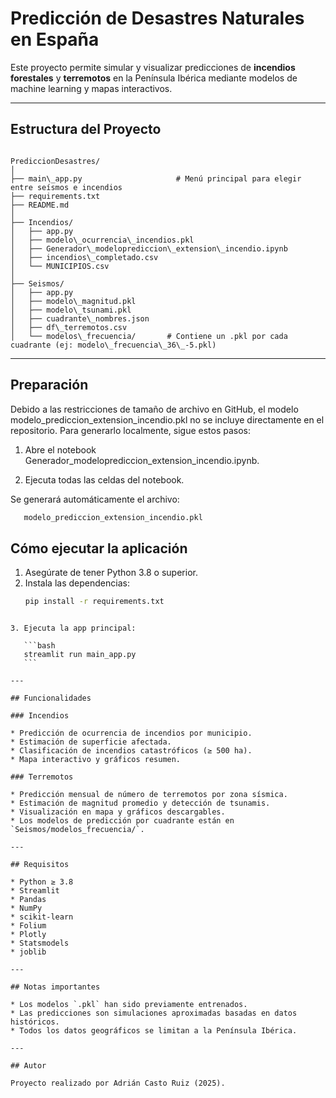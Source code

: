 # Predicción de Desastres Naturales en España

Este proyecto permite simular y visualizar predicciones de **incendios forestales** y **terremotos** en la Península Ibérica mediante modelos de machine learning y mapas interactivos.

---

## Estructura del Proyecto

```

PrediccionDesastres/
│
├── main\_app.py                     # Menú principal para elegir entre seísmos e incendios
├── requirements.txt
├── README.md
│
├── Incendios/
│   ├── app.py
│   ├── modelo\_ocurrencia\_incendios.pkl
│   ├── Generador\_modeloprediccion\_extension\_incendio.ipynb
│   ├── incendios\_completado.csv
│   └── MUNICIPIOS.csv
│
├── Seismos/
│   ├── app.py
│   ├── modelo\_magnitud.pkl
│   ├── modelo\_tsunami.pkl
│   ├── cuadrante\_nombres.json
│   ├── df\_terremotos.csv
│   └── modelos\_frecuencia/       # Contiene un .pkl por cada cuadrante (ej: modelo\_frecuencia\_36\_-5.pkl)

````

---

## Preparación
Debido a las restricciones de tamaño de archivo en GitHub, el modelo modelo_prediccion_extension_incendio.pkl no se incluye directamente en el repositorio.
Para generarlo localmente, sigue estos pasos:

1. Abre el notebook Generador_modeloprediccion_extension_incendio.ipynb.

2. Ejecuta todas las celdas del notebook.

Se generará automáticamente el archivo:
```bash
   modelo_prediccion_extension_incendio.pkl
````


## Cómo ejecutar la aplicación

1. Asegúrate de tener Python 3.8 o superior.
2. Instala las dependencias:
   ```bash
   pip install -r requirements.txt
````

3. Ejecuta la app principal:

   ```bash
   streamlit run main_app.py
   ```

---

## Funcionalidades

### Incendios

* Predicción de ocurrencia de incendios por municipio.
* Estimación de superficie afectada.
* Clasificación de incendios catastróficos (≥ 500 ha).
* Mapa interactivo y gráficos resumen.

### Terremotos

* Predicción mensual de número de terremotos por zona sísmica.
* Estimación de magnitud promedio y detección de tsunamis.
* Visualización en mapa y gráficos descargables.
* Los modelos de predicción por cuadrante están en `Seismos/modelos_frecuencia/`.

---

## Requisitos

* Python ≥ 3.8
* Streamlit
* Pandas
* NumPy
* scikit-learn
* Folium
* Plotly
* Statsmodels
* joblib

---

## Notas importantes

* Los modelos `.pkl` han sido previamente entrenados.
* Las predicciones son simulaciones aproximadas basadas en datos históricos.
* Todos los datos geográficos se limitan a la Península Ibérica.

---

## Autor

Proyecto realizado por Adrián Casto Ruiz (2025).
